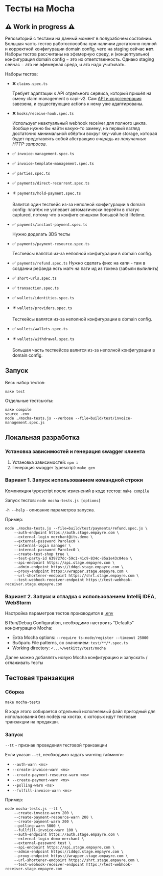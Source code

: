 # Тесты на Mocha

## ⚠️ Work in progress ⚠️

Репозиторий с тестами на данный момент в полурабочем состоянии. Большая часть тестов работоспособна при наличии достаточно полной и корректной конфигурации domain config, чего на staging сейчас **нет**. Наборы тестов рассчитаны на эфемерную среду, и (концептуально) конфигурация domain config − это их ответственность. Однако staging сейчас − это не эфемерная среда, и это надо учитывать.

Наборы тестов:

* ❌ `claims.spec.ts`

    Требует адаптации к API отдельного сервиса, который пришёл на смену claim management в capi-v2. Сам [API и кодогенерация](Makefile#L74-L75) завезена, и существующие actions к нему уже адаптированы.

* ❌ `hooks/receive-hook.spec.ts`

    Использует неактуальный webhook receiver для полного цикла. Вообще нужно бы найти какую-то замену, на первый взгляд достаточно минимальной обёртки вокруг key-value storage, которая будет представлять собой абстракцию _очередь из полученных HTTP-запросов_.

* ✅ `invoice-management.spec.ts`

* ✅ `invoice-template-management.spec.ts`

* ✅ `parties.spec.ts`

* ✅ `payments/direct-recurrent.spec.ts`

* ✴️ `payments/hold-payment.spec.ts`

    Валится один тесткейс из-за неполной конфигурации в domain config: платёж не успевает автоматически перейти в статус captured, потому что в конфиге слишком большой hold lifetime.

* ✅ `payments/instant-payment.spec.ts`

    Нужно доделать 3DS тесты

* ✅ `payments/payment-resource.spec.ts`

    Тесткейсы валятся из-за неполной конфигурации в domain config.

* ✅ `payments/refund.spec.ts`
    Нужно сделать фикс на капи - там в создании рефанда есть матч на пати ид из токена (забыли выпилить)

* ✅ `short-urls.spec.ts`

* ✅ `transaction.spec.ts`

* ✅ `wallets/identities.spec.ts`

* ✴️ `wallets/providers.spec.ts`

    Тесткейсы валятся из-за неполной конфигурации в domain config.

* ✅ `wallets/wallets.spec.ts`

* ✴️ `wallets/withdrawal.spec.ts`

    Большая часть тесткейсов валится из-за неполной конфигурации в domain config.

## Запуск

Весь набор тестов:
```
make test
```

Отдельные тестсьюты:
```
make compile
source .env
node ./mocha-tests.js --verbose --file=build/test/invoice-management.spec.js
```

## Локальная разработка

### Установка зависимостей и генерация swagger клиента

1. Установка зависимостей: `npm i`
1. Генерация swagger typescript: `make gen`

### Вариант 1. Запуск использованием командной строки

Компиляция typescript после изменений в коде тестов: `make compile`

Запуск тестов: `node mocha-tests.js [options]`

`-h --help` - описание параметров запуска.

Пример:
```
node ./mocha-tests.js --file=build/test/payments/refund.spec.js \
    --auth-endpoint https://auth.stage.empayre.com \
    --external-login merchant@its.demo \
    --external-password Parolec0 \
    --internal-login manager \
    --internal-password Parolec0 \
    --create-test-shop true \
    --test-party-id 639727dc-59c1-41c9-834c-85a1e43c04ea \
    --api-endpoint https://api.stage.empayre.com \
    --admin-endpoint https://iddqd.stage.empayre.com \
    --proxy-endpoint https://wrapper.stage.empayre.com \
    --url-shortener-endpoint https://shrt.stage.empayre.com \
    --test-webhook-receiver-endpoint https://test-webhook-receiver.stage.empayre.com
```

### Вариант 2. Запуск и отладка с использованием Intellij IDEA, WebStorm

Настройка параметров тестов производится в [.env](.env)

В Run/Debug Configuration, необходимо настроить "Defaults" конфигурацию Mocha:

-   Extra Mocha options: `--require ts-node/register --timeout 25000`
-   Выбрать File patterns, со значением: `test/**/*.spec.ts`
-   Working directory: `<...>/wetkitty/test/mocha`

Далее можно добавлять новую Mocha конфигурацию и запускать / отлаживать тесты

## Тестовая транзакция

### Сборка

`make mocha-tests`

В ходе этого собирается отдельный исполняемый файл пригодный для использования без nodejs на хостах, с которых идут тестовые транзакции на продакшн.

### Запуск

`--tt` - признак проведения тестовой транзакции

Если указан `--tt`, необходимо задать warning тайминги:
* `--auth-warn <ms>`
* `--create-invoice-warn <ms>`
* `--create-payment-resource-warn <ms>`
* `--create-payment-warn <ms>`
* `--polling-warn <ms>`
* `--fulfill-invoice-warn <ms>`

Пример:

```
node mocha-tests.js --tt \
    --create-invoice-warn 200 \
    --create-payment-resource-warn 200 \
    --create-payment-warn 200 \
    --polling-warn 5000 \
    --fullfill-invoice-warn 100 \
    --auth-endpoint https://auth.stage.empayre.com \
    --external-login demo-merchant \
    --external-password test \
    --api-endpoint https://api.stage.empayre.com \
    --admin-endpoint https://iddqd.stage.empayre.com \
    --proxy-endpoint https://wrapper.stage.empayre.com \
    --url-shortener-endpoint https://shrt.stage.empayre.com \
    --test-webhook-receiver-endpoint https://test-webhook-receiver.stage.empayre.com
```
